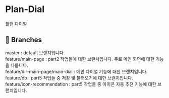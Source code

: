 # Plan-Dial

플랜 다이얼

## 🌿 Branches

master : default 브랜치입니다.
<br/>
feature/main-page : part2 작업들에 대한 브랜치입니다. 주로 메인 화면에 대한 기능을 다룹니다.
<br/>
feature/dir-main-page/main-dial : 메인 다이얼 기능에 대한 브랜치입니다.
<br/>
feature/db : part5 작업들 중 저장 및 불러오기에 대한 브랜치입니다.
<br/>
feature/icon-recommendation : part5 작업들 중 아이콘 자동 추천 기능에 대한 브랜치입니다.